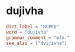 # dujivha

``` toml
dict_label = "NCPED"
word = "dujivha"
grammar_comment = "mfn."
see_also = ["dvijivha"]
```


